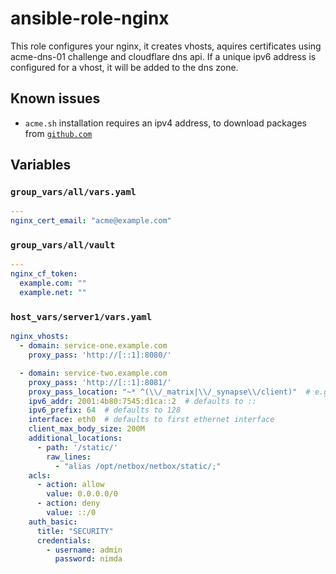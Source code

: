 # ansible-role-nginx

This role configures your nginx, it creates vhosts, aquires certificates using acme-dns-01 challenge and cloudflare dns api. If a unique ipv6 address is configured for a vhost, it will be added to the dns zone.

## Known issues
- `acme.sh` installation requires an ipv4 address, to download packages from [`github.com`](https://github.com/acmesh-official/acme.sh)

## Variables
### `group_vars/all/vars.yaml`
```yaml
---
nginx_cert_email: "acme@example.com"
```

### `group_vars/all/vault`
```yaml
---
nginx_cf_token:
  example.com: ""
  example.net: ""
```

### `host_vars/server1/vars.yaml`
```yaml
nginx_vhosts:
  - domain: service-one.example.com
    proxy_pass: 'http://[::1]:8080/'

  - domain: service-two.example.com
    proxy_pass: 'http://[::1]:8081/'
    proxy_pass_location: "~* ^(\\/_matrix|\\/_synapse\\/client)"  # e.g. for synapse matrix server
    ipv6_addr: 2001:4b80:7545:d1ca::2  # defaults to ::
    ipv6_prefix: 64  # defaults to 128
    interface: eth0  # defaults to first ethernet interface
    client_max_body_size: 200M
    additional_locations:
      - path: '/static/'
        raw_lines:
          - "alias /opt/netbox/netbox/static/;"
    acls:
      - action: allow
        value: 0.0.0.0/0
      - action: deny
        value: ::/0
    auth_basic:
      title: "SECURITY"
      credentials:
        - username: admin
          password: nimda
```
